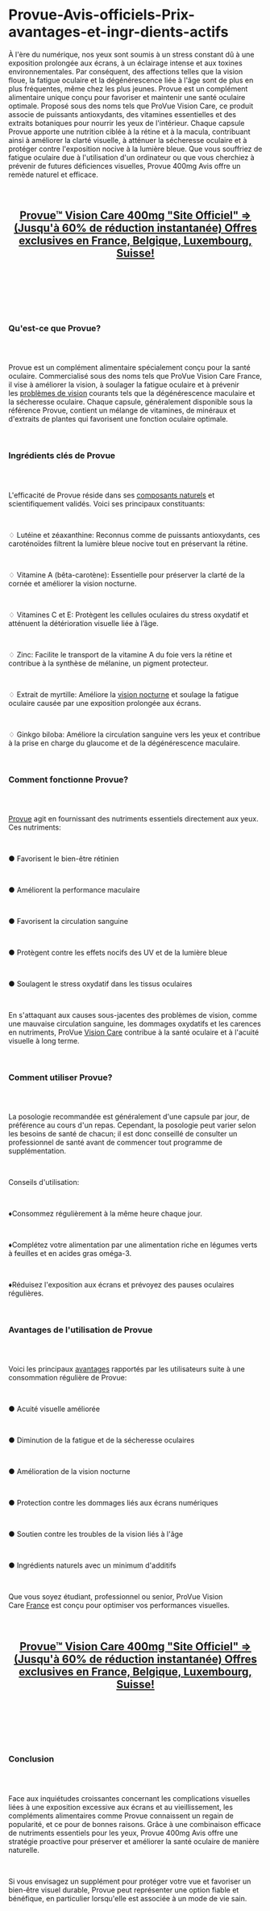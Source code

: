 # Provue-Avis-officiels-Prix-avantages-et-ingr-dients-actifs

<p>&Agrave; l'&egrave;re du num&eacute;rique, nos yeux sont soumis &agrave; un stress constant d&ucirc; &agrave; une exposition prolong&eacute;e aux &eacute;crans, &agrave; un &eacute;clairage intense et aux toxines environnementales. Par cons&eacute;quent, des affections telles que la vision floue, la fatigue oculaire et la d&eacute;g&eacute;n&eacute;rescence li&eacute;e &agrave; l'&acirc;ge sont de plus en plus fr&eacute;quentes, m&ecirc;me chez les plus jeunes. Provue est un compl&eacute;ment alimentaire unique con&ccedil;u pour favoriser et maintenir une sant&eacute; oculaire optimale. Propos&eacute; sous des noms tels que ProVue Vision Care, ce produit associe de puissants antioxydants, des vitamines essentielles et des extraits botaniques pour nourrir les yeux de l'int&eacute;rieur. Chaque capsule Provue apporte une nutrition cibl&eacute;e &agrave; la r&eacute;tine et &agrave; la macula, contribuant ainsi &agrave; am&eacute;liorer la clart&eacute; visuelle, &agrave; att&eacute;nuer la s&eacute;cheresse oculaire et &agrave; prot&eacute;ger contre l'exposition nocive &agrave; la lumi&egrave;re bleue. Que vous souffriez de fatigue oculaire due &agrave; l'utilisation d'un ordinateur ou que vous cherchiez &agrave; pr&eacute;venir de futures d&eacute;ficiences visuelles, Provue 400mg Avis offre un rem&egrave;de naturel et efficace.</p>
<p>&nbsp;</p>
<h2 align="CENTER"><a href="https://academly.org/recommends/provuevision/"><strong>Provue&trade; Vision Care 400mg "Site Officiel" =&gt; (Jusqu'&agrave; 60% de r&eacute;duction instantan&eacute;e) Offres exclusives en France, Belgique, Luxembourg, Suisse!</strong></a></h2>
<h2>&nbsp;</h2>
<p><a href="https://academly.org/recommends/provuevision/"><img src="https://storage.penzu.com/g/7kJ5BdnKDyouPdzd" alt="" /></a></p>
<p>&nbsp;</p>
<h3><strong>Qu'est-ce que Provue?</strong></h3>
<h3>&nbsp;</h3>
<p>Provue est un compl&eacute;ment alimentaire sp&eacute;cialement con&ccedil;u pour la sant&eacute; oculaire. Commercialis&eacute; sous des noms tels que ProVue Vision Care France, il vise &agrave; am&eacute;liorer la vision, &agrave; soulager la fatigue oculaire et &agrave; pr&eacute;venir les&nbsp;<a href="https://provuevisioncare.org/">probl&egrave;mes de vision</a>&nbsp;courants tels que la d&eacute;g&eacute;n&eacute;rescence maculaire et la s&eacute;cheresse oculaire. Chaque capsule, g&eacute;n&eacute;ralement disponible sous la r&eacute;f&eacute;rence Provue, contient un m&eacute;lange de vitamines, de min&eacute;raux et d'extraits de plantes qui favorisent une fonction oculaire optimale.</p>
<p>&nbsp;</p>
<h3><strong>Ingr&eacute;dients cl&eacute;s de Provue</strong></h3>
<h3>&nbsp;</h3>
<p>L'efficacit&eacute; de Provue r&eacute;side dans ses&nbsp;<a href="https://nervenmeister.net/">composants naturels</a>&nbsp;et scientifiquement valid&eacute;s. Voici ses principaux constituants:</p>
<p>&nbsp;</p>
<p>♢ Lut&eacute;ine et z&eacute;axanthine: Reconnus comme de puissants antioxydants, ces carot&eacute;no&iuml;des filtrent la lumi&egrave;re bleue nocive tout en pr&eacute;servant la r&eacute;tine.</p>
<p>&nbsp;</p>
<p>♢ Vitamine A (b&ecirc;ta-carot&egrave;ne): Essentielle pour pr&eacute;server la clart&eacute; de la corn&eacute;e et am&eacute;liorer la vision nocturne.</p>
<p>&nbsp;</p>
<p>♢ Vitamines C et E: Prot&egrave;gent les cellules oculaires du stress oxydatif et att&eacute;nuent la d&eacute;t&eacute;rioration visuelle li&eacute;e &agrave; l&rsquo;&acirc;ge.</p>
<p>&nbsp;</p>
<p>♢ Zinc: Facilite le transport de la vitamine A du foie vers la r&eacute;tine et contribue &agrave; la synth&egrave;se de m&eacute;lanine, un pigment protecteur.</p>
<p>&nbsp;</p>
<p>♢ Extrait de myrtille: Am&eacute;liore la&nbsp;<a href="https://prolivinggummies.com/">vision nocturne</a>&nbsp;et soulage la fatigue oculaire caus&eacute;e par une exposition prolong&eacute;e aux &eacute;crans.</p>
<p>&nbsp;</p>
<p>♢ Ginkgo biloba: Am&eacute;liore la circulation sanguine vers les yeux et contribue &agrave; la prise en charge du glaucome et de la d&eacute;g&eacute;n&eacute;rescence maculaire.</p>
<p>&nbsp;</p>
<h3><strong>Comment fonctionne Provue?</strong></h3>
<h3>&nbsp;</h3>
<p><a href="https://provuevisioncare.fr/">Provue</a>&nbsp;agit en fournissant des nutriments essentiels directement aux yeux. Ces nutriments:</p>
<p>&nbsp;</p>
<p>● Favorisent le bien-&ecirc;tre r&eacute;tinien</p>
<p>&nbsp;</p>
<p>● Am&eacute;liorent la performance maculaire</p>
<p>&nbsp;</p>
<p>● Favorisent la circulation sanguine</p>
<p>&nbsp;</p>
<p>● Prot&egrave;gent contre les effets nocifs des UV et de la lumi&egrave;re bleue</p>
<p>&nbsp;</p>
<p>● Soulagent le stress oxydatif dans les tissus oculaires</p>
<p>&nbsp;</p>
<p>En s'attaquant aux causes sous-jacentes des probl&egrave;mes de vision, comme une mauvaise circulation sanguine, les dommages oxydatifs et les carences en nutriments, ProVue&nbsp;<a href="https://arthrovitcream.ca/">Vision Care</a>&nbsp;contribue &agrave; la sant&eacute; oculaire et &agrave; l'acuit&eacute; visuelle &agrave; long terme.</p>
<p>&nbsp;</p>
<h3><strong>Comment utiliser Provue?</strong></h3>
<h3>&nbsp;</h3>
<p>La posologie recommand&eacute;e est g&eacute;n&eacute;ralement d'une capsule par jour, de pr&eacute;f&eacute;rence au cours d'un repas. Cependant, la posologie peut varier selon les besoins de sant&eacute; de chacun; il est donc conseill&eacute; de consulter un professionnel de sant&eacute; avant de commencer tout programme de suppl&eacute;mentation.</p>
<p>&nbsp;</p>
<p>Conseils d'utilisation:</p>
<p>&nbsp;</p>
<p>&diams;Consommez r&eacute;guli&egrave;rement &agrave; la m&ecirc;me heure chaque jour.</p>
<p>&nbsp;</p>
<p>&diams;Compl&eacute;tez votre alimentation par une alimentation riche en l&eacute;gumes verts &agrave; feuilles et en acides gras om&eacute;ga-3.</p>
<p>&nbsp;</p>
<p>&diams;R&eacute;duisez l'exposition aux &eacute;crans et pr&eacute;voyez des pauses oculaires r&eacute;guli&egrave;res.</p>
<p>&nbsp;</p>
<h3><strong>Avantages de l'utilisation de Provue</strong></h3>
<h3>&nbsp;</h3>
<p>Voici les principaux&nbsp;<a href="https://bloodsugarplus.com/">avantages</a>&nbsp;rapport&eacute;s par les utilisateurs suite &agrave; une consommation r&eacute;guli&egrave;re de Provue:</p>
<p>&nbsp;</p>
<p>● Acuit&eacute; visuelle am&eacute;lior&eacute;e</p>
<p>&nbsp;</p>
<p>● Diminution de la fatigue et de la s&eacute;cheresse oculaires</p>
<p>&nbsp;</p>
<p>● Am&eacute;lioration de la vision nocturne</p>
<p>&nbsp;</p>
<p>● Protection contre les dommages li&eacute;s aux &eacute;crans num&eacute;riques</p>
<p>&nbsp;</p>
<p>● Soutien contre les troubles de la vision li&eacute;s &agrave; l'&acirc;ge</p>
<p>&nbsp;</p>
<p>● Ingr&eacute;dients naturels avec un minimum d'additifs</p>
<p>&nbsp;</p>
<p>Que vous soyez &eacute;tudiant, professionnel ou senior, ProVue Vision Care&nbsp;<a href="https://thetitansurge.com/">France</a>&nbsp;est con&ccedil;u pour optimiser vos performances visuelles.</p>
<p>&nbsp;</p>
<h2 align="CENTER"><a href="https://academly.org/recommends/provuevision/"><strong>Provue&trade; Vision Care 400mg "Site Officiel" =&gt; (Jusqu'&agrave; 60% de r&eacute;duction instantan&eacute;e) Offres exclusives en France, Belgique, Luxembourg, Suisse!</strong></a></h2>
<h2>&nbsp;</h2>
<p><a href="https://academly.org/recommends/provuevision/"><img src="https://storage.penzu.com/g/U18ujmk729WUUAwa" alt="" /></a></p>
<p>&nbsp;</p>
<h3><strong>Conclusion</strong></h3>
<h3>&nbsp;</h3>
<p>Face aux inqui&eacute;tudes croissantes concernant les complications visuelles li&eacute;es &agrave; une exposition excessive aux &eacute;crans et au vieillissement, les compl&eacute;ments alimentaires comme Provue connaissent un regain de popularit&eacute;, et ce pour de bonnes raisons. Gr&acirc;ce &agrave; une combinaison efficace de nutriments essentiels pour les yeux, Provue 400mg Avis offre une strat&eacute;gie proactive pour pr&eacute;server et am&eacute;liorer la sant&eacute; oculaire de mani&egrave;re naturelle.</p>
<p>&nbsp;</p>
<p>Si vous envisagez un suppl&eacute;ment pour prot&eacute;ger votre vue et favoriser un bien-&ecirc;tre visuel durable, Provue peut repr&eacute;senter une option fiable et b&eacute;n&eacute;fique, en particulier lorsqu'elle est associ&eacute;e &agrave; un mode de vie sain.</p>
